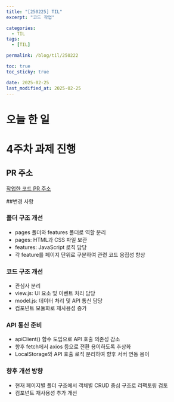 ```yaml
---
title: "[250225] TIL"
excerpt: "코드 작업"

categories:
  - TIL
tags:
  - [TIL]

permalink: /blog/til/250222

toc: true
toc_sticky: true

date: 2025-02-25
last_modified_at: 2025-02-25
---
```



# 오늘 한 일

# 4주차 과제 진행 

## PR 주소
[작업한 코드 PR 주소](https://github.com/100-hours-a-week/2-suzy-kang-community-fe/pull/1)

##변경 사항
### 폴더 구조 개선
- pages 폴더와 features 폴더로 역할 분리
- pages: HTML과 CSS 파일 보관
- features: JavaScript 로직 담당
- 각 feature를 페이지 단위로 구분하여 관련 코드 응집성 향상
### 코드 구조 개선
- 관심사 분리
- view.js: UI 요소 및 이벤트 처리 담당
- model.js: 데이터 처리 및 API 통신 담당
- 컴포넌트 모듈화로 재사용성 증가
### API 통신 준비
- apiClient() 함수 도입으로 API 호출 의존성 감소
- 향후 fetch에서 axios 등으로 전환 용이하도록 추상화
- LocalStorage와 API 호출 로직 분리하여 향후 서버 연동 용이
### 향후 개선 방향
- 현재 페이지별 폴더 구조에서 객체별 CRUD 중심 구조로 리팩토링 검토
- 컴포넌트 재사용성 추가 개선